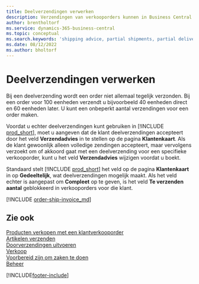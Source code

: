 ```yaml
---
title: Deelverzendingen verwerken
description: Verzendingen van verkooporders kunnen in Business Central worden verwerkt met deelverzendingen met behulp van Verzendadvies en Te verzenden aantal.
author: brentholtorf
ms.service: dynamics-365-business-central
ms.topic: conceptual
ms.search.keywords: 'shipping advice, partial shipments, partial deliveries, trade, customer sales order'
ms.date: 08/12/2022
ms.author: bholtorf
---
```

# Deelverzendingen verwerken

Bij een deelverzending wordt een order niet allemaal tegelijk verzonden. Bij een order voor 100 eenheden verzendt u bijvoorbeeld 40 eenheden direct en 60 eenheden later. U kunt een onbeperkt aantal verzendingen voor een order maken.

Voordat u echter deelverzendingen kunt gebruiken in [!INCLUDE [prod_short](includes/prod_short.md)], moet u aangeven dat de klant deelverzendingen accepteert door het veld **Verzendadvies** in te stellen op de pagina **Klantenkaart**. Als de klant gewoonlijk alleen volledige zendingen accepteert, maar vervolgens verzoekt om of akkoord gaat met een deelverzending voor een specifieke verkooporder, kunt u het veld **Verzendadvies** wijzigen voordat u boekt.

Standaard stelt [!INCLUDE [prod_short](includes/prod_short.md)] het veld op de pagina **Klantenkaart** in op **Gedeeltelijk**, wat deelverzendingen mogelijk maakt. Als het veld echter is aangepast om **Compleet** op te geven, is het veld **Te verzenden aantal** geblokkeerd in verkooporders voor die klant.

[!INCLUDE [order-ship-invoice_md](includes/order-ship-invoice.md)]

## Zie ook

[Producten verkopen met een klantverkooporder](sales-how-sell-products.md)  
[Artikelen verzenden](warehouse-how-ship-items.md)  
[Doorverzendingen uitvoeren](sales-how-drop-shipment.md)  
[Verkoop](sales-manage-sales.md)  
[Voorbereid zijn om zaken te doen](ui-get-ready-business.md)  
[Beheer](admin-setup-and-administration.md)  

[!INCLUDE[footer-include](includes/footer-banner.md)]
